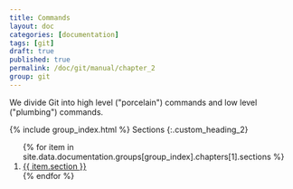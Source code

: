 ```yaml
---
title: Commands
layout: doc
categories: [documentation]
tags: [git]
draft: true
published: true
permalink: /doc/git/manual/chapter_2
group: git
---
```


We divide Git into high level ("porcelain") commands and low level ("plumbing") commands.

{% include group_index.html %}
Sections
{:.custom_heading_2}
<ol>
{% for item in site.data.documentation.groups[group_index].chapters[1].sections %}
    <li><a href="{{ item.link }}" class="no_underline">{{ item.section }}</a></li>
{% endfor %}
</ol>